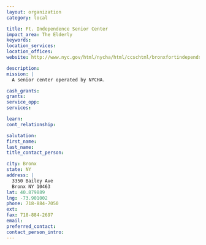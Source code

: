 ```yaml
---
layout: organization
category: local

title: Ft. Independence Senior Center
impact_area: The Elderly
keywords: 
location_services: 
location_offices: 
website: http://www.nyc.gov/html/nycha/html/ccschtml/bronxfortindependsc.shtml

description: 
mission: |
  A senior center operated by NYCHA.

cash_grants: 
grants: 
service_opp: 
services: 

learn: 
cont_relationship: 

salutation: 
first_name: 
last_name: 
title_contact_person: 

city: Bronx
state: NY
address: |
  3350 Bailey Ave     
  Bronx NY 10463
lat: 40.879889
lng: -73.901002
phone: 718-884-7050
ext: 
fax: 718-884-2697
email: 
preferred_contact: 
contact_person_intro: 
---
```

